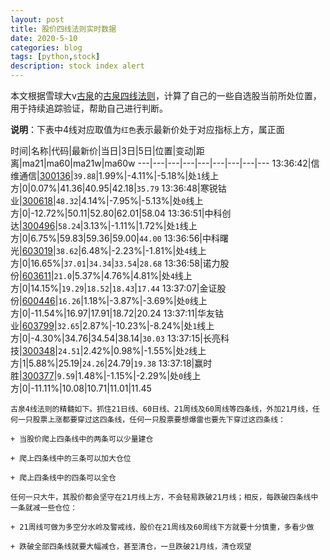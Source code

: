 ```yaml
---
layout: post
title: 股价四线法则实时数据
date: 2020-5-10
categories: blog
tags: [python,stock]
description: stock index alert
---
```



本文根据雪球大v[古泉](https://xueqiu.com/u/7148646888)的[古泉四线法则](https://xueqiu.com/7148646888/130498192)，计算了自己的一些自选股当前所处位置，用于持续追踪验证，帮助自己进行判断。

**说明**：下表中4线对应取值为`红色`表示最新价处于对应指标上方，属正面

时间|名称|代码|最新价|当日|3日|5日|位置|变动|距离|ma21|ma60|ma21w|ma60w
---|---|---|---|---|---|---|---|---
13:36:42|信维通信|[300136](https://xueqiu.com/S/SZ300136)|`39.88`|1.99%|-4.11%|-5.18%|处`1`线上方|0|0.07%|41.36|40.95|42.18|`35.79`
13:36:48|寒锐钴业|[300618](https://xueqiu.com/S/SZ300618)|`48.32`|4.14%|-7.95%|-5.13%|处`0`线上方|0|-12.72%|50.11|52.80|62.01|58.04
13:36:51|中科创达|[300496](https://xueqiu.com/S/SZ300496)|`58.24`|3.13%|-1.11%|1.72%|处`1`线上方|0|6.75%|59.83|59.36|59.00|`44.00`
13:36:56|中科曙光|[603019](https://xueqiu.com/S/SH603019)|`38.62`|6.48%|-2.23%|-1.81%|处`4`线上方|0|16.65%|`37.01`|`34.34`|`33.54`|`28.68`
13:36:58|诺力股份|[603611](https://xueqiu.com/S/SH603611)|`21.0`|5.37%|4.76%|4.81%|处`4`线上方|0|14.15%|`19.29`|`18.52`|`18.43`|`17.44`
13:37:07|金证股份|[600446](https://xueqiu.com/S/SH600446)|`16.26`|1.18%|-3.87%|-3.69%|处`0`线上方|0|-11.54%|16.97|17.91|18.72|20.24
13:37:11|华友钴业|[603799](https://xueqiu.com/S/SH603799)|`32.65`|2.87%|-10.23%|-8.24%|处`1`线上方|0|-4.30%|34.76|34.54|38.14|`30.03`
13:37:15|长亮科技|[300348](https://xueqiu.com/S/SZ300348)|`24.51`|2.42%|0.98%|-1.55%|处`2`线上方|1|5.88%|25.19|`24.26`|24.79|`19.38`
13:37:18|赢时胜|[300377](https://xueqiu.com/S/SZ300377)|`9.59`|1.48%|-1.15%|-2.29%|处`0`线上方|0|-11.11%|10.08|10.71|11.01|11.45

```
古泉4线法则的精髓如下。抓住21日线、60日线、21周线及60周线等四条线，外加21月线，任何一只股票上涨都要穿过这四条线，任何一只股票要想爆雷也要先下穿过这四条线：

+ 当股价爬上四条线中的两条可以少量建仓

+ 爬上四条线中的三条可以加大仓位

+ 爬上四条线中的四条可以全仓

任何一只大牛，其股价都会坚守在21月线上方，不会轻易跌破21月线；相反，每跌破四条线中一条就减一些仓位：

+ 21周线可做为多空分水岭及警戒线，股价在21周线及60周线下方就要十分慎重，多看少做

+ 跌破全部四条线就要大幅减仓，甚至清仓，一旦跌破21月线，清仓观望
```